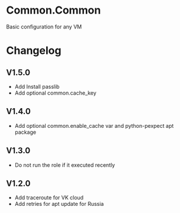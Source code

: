 # Common.Common

Basic configuration for any VM

# Changelog

## V1.5.0

- Add Install passlib
- Add optional common.cache_key

## V1.4.0

- Add optional common.enable_cache var and python-pexpect apt package

## V1.3.0

- Do not run the role if it executed recently

## V1.2.0

- Add traceroute for VK cloud
- Add retries for apt update for Russia
